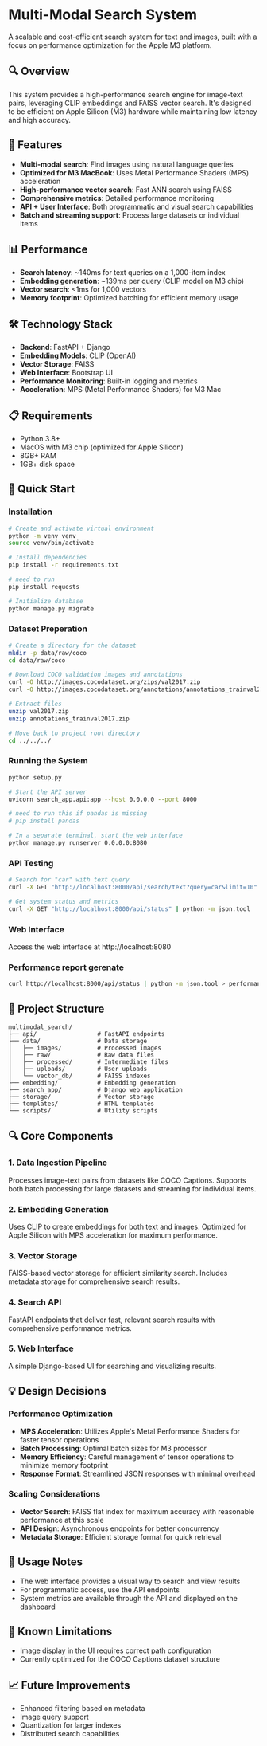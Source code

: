 # Multi-Modal Search System

A scalable and cost-efficient search system for text and images, built with a focus on performance optimization for the Apple M3 platform.

## 🔍 Overview

This system provides a high-performance search engine for image-text pairs, leveraging CLIP embeddings and FAISS vector search. It's designed to be efficient on Apple Silicon (M3) hardware while maintaining low latency and high accuracy.

## 🚀 Features

- **Multi-modal search**: Find images using natural language queries
- **Optimized for M3 MacBook**: Uses Metal Performance Shaders (MPS) acceleration
- **High-performance vector search**: Fast ANN search using FAISS
- **Comprehensive metrics**: Detailed performance monitoring
- **API + User Interface**: Both programmatic and visual search capabilities
- **Batch and streaming support**: Process large datasets or individual items

## 📊 Performance

- **Search latency**: ~140ms for text queries on a 1,000-item index
- **Embedding generation**: ~139ms per query (CLIP model on M3 chip)
- **Vector search**: <1ms for 1,000 vectors
- **Memory footprint**: Optimized batching for efficient memory usage

## 🛠️ Technology Stack

- **Backend**: FastAPI + Django
- **Embedding Models**: CLIP (OpenAI)
- **Vector Storage**: FAISS
- **Web Interface**: Bootstrap UI
- **Performance Monitoring**: Built-in logging and metrics
- **Acceleration**: MPS (Metal Performance Shaders) for M3 Mac

## 📋 Requirements

- Python 3.8+
- MacOS with M3 chip (optimized for Apple Silicon)
- 8GB+ RAM
- 1GB+ disk space

## 🚀 Quick Start

### Installation

```bash
# Create and activate virtual environment
python -m venv venv
source venv/bin/activate

# Install dependencies
pip install -r requirements.txt

# need to run
pip install requests  

# Initialize database
python manage.py migrate
```

### Dataset Preperation
```bash
# Create a directory for the dataset
mkdir -p data/raw/coco
cd data/raw/coco

# Download COCO validation images and annotations
curl -O http://images.cocodataset.org/zips/val2017.zip
curl -O http://images.cocodataset.org/annotations/annotations_trainval2017.zip

# Extract files
unzip val2017.zip
unzip annotations_trainval2017.zip

# Move back to project root directory
cd ../../../
```


### Running the System


```bash
python setup.py

# Start the API server
uvicorn search_app.api:app --host 0.0.0.0 --port 8000

# need to run this if pandas is missing
# pip install pandas

# In a separate terminal, start the web interface
python manage.py runserver 0.0.0.0:8080
```

### API Testing

```bash
# Search for "car" with text query
curl -X GET "http://localhost:8000/api/search/text?query=car&limit=10" | python -m json.tool

# Get system status and metrics
curl -X GET "http://localhost:8000/api/status" | python -m json.tool
```

### Web Interface

Access the web interface at http://localhost:8080


### Performance report gerenate
```bash
curl http://localhost:8000/api/status | python -m json.tool > performance_data.json
```
## 📂 Project Structure

```
multimodal_search/
├── api/                 # FastAPI endpoints
├── data/                # Data storage
│   ├── images/          # Processed images
│   ├── raw/             # Raw data files
│   ├── processed/       # Intermediate files
│   ├── uploads/         # User uploads
│   └── vector_db/       # FAISS indexes
├── embedding/           # Embedding generation
├── search_app/          # Django web application
├── storage/             # Vector storage
├── templates/           # HTML templates
└── scripts/             # Utility scripts
```

## 🔍 Core Components

### 1. Data Ingestion Pipeline

Processes image-text pairs from datasets like COCO Captions. Supports both batch processing for large datasets and streaming for individual items.

### 2. Embedding Generation

Uses CLIP to create embeddings for both text and images. Optimized for Apple Silicon with MPS acceleration for maximum performance.

### 3. Vector Storage

FAISS-based vector storage for efficient similarity search. Includes metadata storage for comprehensive search results.

### 4. Search API

FastAPI endpoints that deliver fast, relevant search results with comprehensive performance metrics.

### 5. Web Interface

A simple Django-based UI for searching and visualizing results.

## 💡 Design Decisions

### Performance Optimization

- **MPS Acceleration**: Utilizes Apple's Metal Performance Shaders for faster tensor operations
- **Batch Processing**: Optimal batch sizes for M3 processor
- **Memory Efficiency**: Careful management of tensor operations to minimize memory footprint
- **Response Format**: Streamlined JSON responses with minimal overhead

### Scaling Considerations

- **Vector Search**: FAISS flat index for maximum accuracy with reasonable performance at this scale
- **API Design**: Asynchronous endpoints for better concurrency
- **Metadata Storage**: Efficient storage format for quick retrieval

## 📝 Usage Notes

- The web interface provides a visual way to search and view results
- For programmatic access, use the API endpoints
- System metrics are available through the API and displayed on the dashboard

## 🔧 Known Limitations

- Image display in the UI requires correct path configuration
- Currently optimized for the COCO Captions dataset structure

## 📈 Future Improvements

- Enhanced filtering based on metadata
- Image query support
- Quantization for larger indexes
- Distributed search capabilities